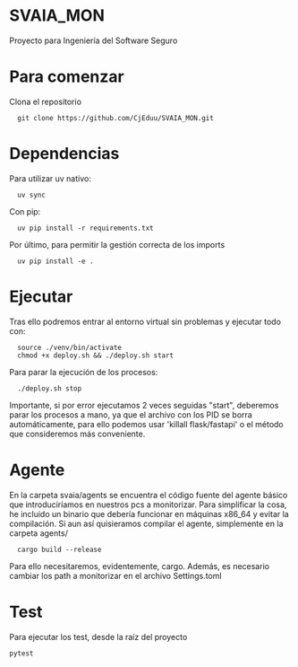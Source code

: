# SVAIA_MON
Proyecto para Ingeniería del Software Seguro 

# Para comenzar
Clona el repositorio
```
  git clone https://github.com/CjEduu/SVAIA_MON.git
```

# Dependencias
Para utilizar uv nativo:
```
  uv sync 
```

Con pip:
```
  uv pip install -r requirements.txt
```

Por último, para permitir la gestión correcta de los imports
```
  uv pip install -e .
```

# Ejecutar
Tras ello podremos entrar al entorno virtual sin problemas y ejecutar todo con:
```
  source ./venv/bin/activate
  chmod +x deploy.sh && ./deploy.sh start
```

Para parar la ejecución de los procesos:
```
  ./deploy.sh stop
```

Importante, si por error ejecutamos 2 veces seguidas "start", deberemos parar los procesos a mano, ya que el archivo con los PID se borra automáticamente,
para ello podemos usar 'killall flask/fastapi' o el método que consideremos más conveniente.

# Agente
En la carpeta svaia/agents se encuentra el código fuente del agente básico que introduciríamos en nuestros pcs a
monitorizar.
Para simplificar la cosa, he incluido un binario que debería funcionar en máquinas x86_64 y evitar la compilación.
Si aun así quisieramos compilar el agente, simplemente en la carpeta agents/

```
  cargo build --release 
```

Para ello necesitaremos, evidentemente, cargo. Además, es necesario cambiar los path a monitorizar en el archivo Settings.toml


# Test
Para ejecutar los test, desde la raíz del proyecto
```
pytest
  
```
